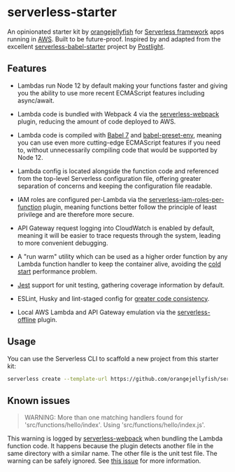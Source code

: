 # serverless-starter

An opinionated starter kit by [orangejellyfish][oj] for
[Serverless framework][sls] apps running in [AWS][aws]. Built to be future-proof.
Inspired by and adapted from the excellent [serverless-babel-starter][sbs]
project by [Postlight][pl].

## Features

- Lambdas run Node 12 by default making your functions faster and giving you the
  ability to use more recent ECMAScript features including async/await.

- Lambda code is bundled with Webpack 4 via the [serverless-webpack][sw] plugin,
  reducing the amount of code deployed to AWS.

- Lambda code is compiled with [Babel 7][b7] and [babel-preset-env][bpe],
  meaning you can use even more cutting-edge ECMAScript features if you need to,
  without unnecessarily compiling code that would be supported by Node 12.

- Lambda config is located alongside the function code and referenced from the
  top-level Serverless configuration file, offering greater separation of
  concerns and keeping the configuration file readable.

- IAM roles are configured per-Lambda via the
  [serverless-iam-roles-per-function][sirpf] plugin, meaning functions better
  follow the principle of least privilege and are therefore more secure.

- API Gateway request logging into CloudWatch is enabled by default, meaning
  it will be easier to trace requests through the system, leading to more
  convenient debugging.

- A "run warm" utility  which can be used as a higher order function by any
  Lambda function handler to keep the container alive, avoiding the
  [cold start][cs] performance problem.

- [Jest][jest] support for unit testing, gathering coverage information by
  default.

- ESLint, Husky and lint-staged config for [greater code consistency][cc].

- Local AWS Lambda and API Gateway emulation via the [serverless-offline][so]
  plugin.

## Usage

You can use the Serverless CLI to scaffold a new project from this starter kit:

```sh
serverless create --template-url https://github.com/orangejellyfish/serverless-starter --path your/local/path
```

## Known issues

> WARNING: More than one matching handlers found for 'src/functions/hello/index'.
> Using 'src/functions/hello/index.js'.

This warning is logged by [serverless-webpack][sw] when bundling the Lambda
function code. It happens because the plugin detects another file in the same
directory with a similar name. The other file is the unit test file. The warning
can be safely ignored. See [this issue][swi] for more information.

[oj]: https://www.orangejellyfish.com/
[sls]: https://serverless.com/framework/
[aws]: https://aws.amazon.com/
[sbs]: https://github.com/postlight/serverless-babel-starter
[pl]: https://github.com/postlight
[sw]: https://github.com/serverless-heaven/serverless-webpack
[b7]: https://babeljs.io/docs/en/next/index.html
[bpe]: https://babeljs.io/docs/en/next/babel-preset-env.html
[sirpf]: https://github.com/functionalone/serverless-iam-roles-per-function
[cs]: https://serverless.com/blog/keep-your-lambdas-warm/
[jest]: https://jestjs.io/
[cc]: https://www.orangejellyfish.com/blog/code-consistency-with-eslint-and-husky/
[so]: https://github.com/dherault/serverless-offline
[swi]: https://github.com/serverless-heaven/serverless-webpack/issues/405
